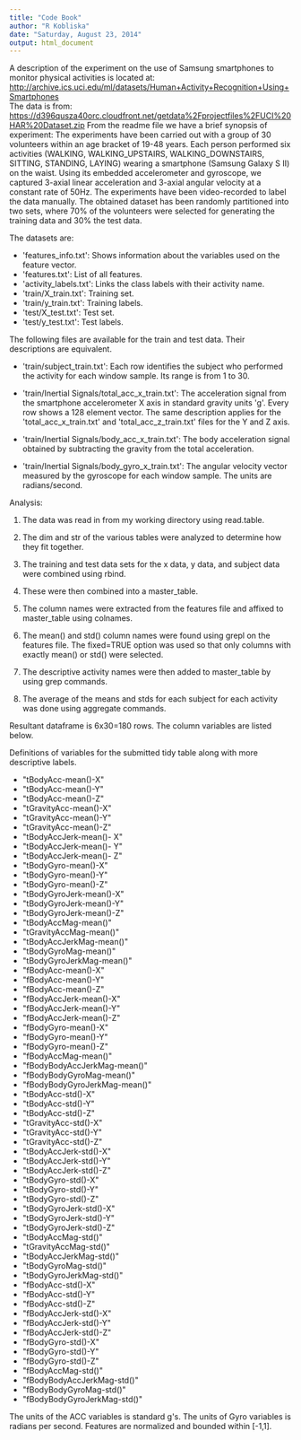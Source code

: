 ```yaml
---
title: "Code Book"
author: "R Kobliska"
date: "Saturday, August 23, 2014"
output: html_document
---
```


A description of the experiment on the use of Samsung smartphones to monitor physical activities is located at:
http://archive.ics.uci.edu/ml/datasets/Human+Activity+Recognition+Using+Smartphones   
The data is from: https://d396qusza40orc.cloudfront.net/getdata%2Fprojectfiles%2FUCI%20HAR%20Dataset.zip
From the readme file we have a brief synopsis of experiment:  The experiments have been carried out with a group of 30 volunteers within an age bracket of 19-48 years. Each person performed six activities (WALKING, WALKING_UPSTAIRS, WALKING_DOWNSTAIRS, SITTING, STANDING, LAYING) wearing a smartphone (Samsung Galaxy S II) on the waist. Using its embedded accelerometer and gyroscope, we captured 3-axial linear acceleration and 3-axial angular velocity at a constant rate of 50Hz. The experiments have been video-recorded to label the data manually. The obtained dataset has been randomly partitioned into two sets, where 70% of the volunteers were selected for generating the training data and 30% the test data.

The datasets are:

*  'features_info.txt': Shows information about the variables used on the feature vector.
*  'features.txt': List of all features.
*  'activity_labels.txt': Links the class labels with their activity name.
*  'train/X_train.txt': Training set.
*  'train/y_train.txt': Training labels.
*  'test/X_test.txt': Test set.
*  'test/y_test.txt': Test labels.

The following files are available for the train and test data. Their descriptions are equivalent. 
* 'train/subject_train.txt': Each row identifies the subject who performed the activity for each window sample. Its range is from 1 to 30. 


* 'train/Inertial Signals/total_acc_x_train.txt': The acceleration signal from the smartphone accelerometer X axis in standard gravity units 'g'. Every row shows a 128 element vector. The same description applies for the 'total_acc_x_train.txt' and 'total_acc_z_train.txt' files for the Y and Z axis. 
* 'train/Inertial Signals/body_acc_x_train.txt': The body acceleration signal obtained by subtracting the gravity from the total acceleration. 
* 'train/Inertial Signals/body_gyro_x_train.txt': The angular velocity vector measured by the gyroscope for each window sample. The units are radians/second.

Analysis:

  1.   The data was read in from my working directory using read.table. 
  
  2.	The  dim and str  of the various tables were  analyzed to determine how they fit together.
  
  3.	The training and test data sets for the x data, y data, and subject data were combined using rbind.
  
  4.	These were then combined into a master_table.
  
  5.	The column names were extracted from the features file and affixed to master_table using colnames.
  
  6.	The mean() and std() column names were found using grepl on the features file.  The fixed=TRUE option was used so that only columns with exactly mean() or std() were selected.
  
  7.	The descriptive activity names were then added to master_table by using grep commands.
  
  8.	The average of the means and stds for each subject for each activity was done using aggregate commands.
  
  Resultant dataframe is 6x30=180 rows.  The column variables are listed below.



Definitions of variables for the submitted tidy table along with more descriptive labels.

* "tBodyAcc-mean()-X"
* "tBodyAcc-mean()-Y"
* "tBodyAcc-mean()-Z"
* "tGravityAcc-mean()-X" 
* "tGravityAcc-mean()-Y"
* "tGravityAcc-mean()-Z"
* "tBodyAccJerk-mean()- X"
*  "tBodyAccJerk-mean()- Y"
*  "tBodyAccJerk-mean()- Z"      
*  "tBodyGyro-mean()-X"
* "tBodyGyro-mean()-Y"
* "tBodyGyro-mean()-Z"         
*  "tBodyGyroJerk-mean()-X"
* "tBodyGyroJerk-mean()-Y"
* "tBodyGyroJerk-mean()-Z"
*  "tBodyAccMag-mean()"
* "tGravityAccMag-mean()"
* "tBodyAccJerkMag-mean()"     
*  "tBodyGyroMag-mean()"
* "tBodyGyroJerkMag-mean()"
* "fBodyAcc-mean()-X"          
*  "fBodyAcc-mean()-Y"
* "fBodyAcc-mean()-Z"
* "fBodyAccJerk-mean()-X"      
*  "fBodyAccJerk-mean()-Y"
* "fBodyAccJerk-mean()-Z"
* "fBodyGyro-mean()-X"         
*  "fBodyGyro-mean()-Y" 
* "fBodyGyro-mean()-Z" 
* "fBodyAccMag-mean()" 
*  "fBodyBodyAccJerkMag-mean()"
* "fBodyBodyGyroMag-mean()"
* "fBodyBodyGyroJerkMag-mean()"
*  "tBodyAcc-std()-X"
* "tBodyAcc-std()-Y"
* "tBodyAcc-std()-Z"           
*  "tGravityAcc-std()-X"
* "tGravityAcc-std()-Y"
* "tGravityAcc-std()-Z"        
*  "tBodyAccJerk-std()-X"
* "tBodyAccJerk-std()-Y"
* "tBodyAccJerk-std()-Z"       
*  "tBodyGyro-std()-X"
* "tBodyGyro-std()-Y"
* "tBodyGyro-std()-Z"          
*  "tBodyGyroJerk-std()-X"
* "tBodyGyroJerk-std()-Y" 
* "tBodyGyroJerk-std()-Z"      
*  "tBodyAccMag-std()"
* "tGravityAccMag-std()"
* "tBodyAccJerkMag-std()"      
*  "tBodyGyroMag-std()"
* "tBodyGyroJerkMag-std()"
* "fBodyAcc-std()-X"           
*  "fBodyAcc-std()-Y"
* "fBodyAcc-std()-Z"
* "fBodyAccJerk-std()-X"       
*  "fBodyAccJerk-std()-Y"
* "fBodyAccJerk-std()-Z"
* "fBodyGyro-std()-X"          
*  "fBodyGyro-std()-Y"
* "fBodyGyro-std()-Z"
* "fBodyAccMag-std()"          
*  "fBodyBodyAccJerkMag-std()"
* "fBodyBodyGyroMag-std()"
* "fBodyBodyGyroJerkMag-std()" 

The units of the ACC variables is standard g's.  The units of Gyro variables is radians per second.
Features are normalized and bounded within [-1,1].
